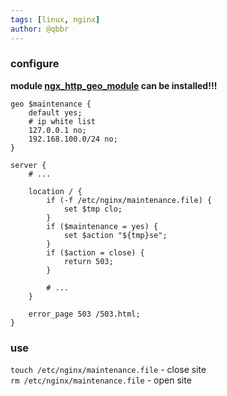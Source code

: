 ```yaml
---
tags: [linux, nginx]
author: @qbbr
---
```


### configure

**module [ngx_http_geo_module](http://nginx.org/ru/docs/http/ngx_http_geo_module.html) can be installed!!!**

```nginx
geo $maintenance {
	default yes;
	# ip white list
	127.0.0.1 no;
	192.168.100.0/24 no;
}

server {
	# ...

	location / {
		if (-f /etc/nginx/maintenance.file) {
			set $tmp clo;
		}
		if ($maintenance = yes) {
			set $action "${tmp}se";
		}
		if ($action = close) {
			return 503;
		}

		# ...
	}

	error_page 503 /503.html;
}
```

### use

`touch /etc/nginx/maintenance.file` - close site  
`rm /etc/nginx/maintenance.file` - open site
